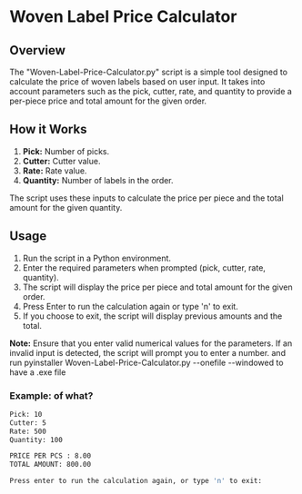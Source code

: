 # Woven Label Price Calculator

## Overview

The "Woven-Label-Price-Calculator.py" script is a simple tool designed to calculate the price of woven labels based on user input. It takes into account parameters such as the pick, cutter, rate, and quantity to provide a per-piece price and total amount for the given order.

## How it Works

1. **Pick:** Number of picks.
2. **Cutter:** Cutter value.
3. **Rate:** Rate value.
4. **Quantity:** Number of labels in the order.

The script uses these inputs to calculate the price per piece and the total amount for the given quantity.

## Usage

1. Run the script in a Python environment.
2. Enter the required parameters when prompted (pick, cutter, rate, quantity).
3. The script will display the price per piece and total amount for the given order.
4. Press Enter to run the calculation again or type 'n' to exit.
5. If you choose to exit, the script will display previous amounts and the total.

**Note:** Ensure that you enter valid numerical values for the parameters. If an invalid input is detected, the script will prompt you to enter a number.
and run pyinstaller Woven-Label-Price-Calculator.py --onefile --windowed to have a .exe file


### Example: of what?

```bash
Pick: 10
Cutter: 5
Rate: 500
Quantity: 100

PRICE PER PCS : 8.00
TOTAL AMOUNT: 800.00

Press enter to run the calculation again, or type 'n' to exit:
